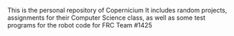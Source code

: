 This is the personal repository of Copernicium
It includes random projects, assignments for their Computer Science class, as well as some test programs for the robot code for FRC Team #1425
